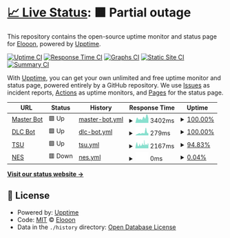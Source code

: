 # [📈 Live Status](https://Eloniumm.github.io/Status-Page): <!--live status--> **🟧 Partial outage**

This repository contains the open-source uptime monitor and status page for [Elooon](https://elondev.cf), powered by [Upptime](https://github.com/upptime/upptime).

[![Uptime CI](https://github.com/Eloniumm/Status-Page/workflows/Uptime%20CI/badge.svg)](https://github.com/Eloniumm/Status-Page/actions?query=workflow%3A%22Uptime+CI%22)
[![Response Time CI](https://github.com/Eloniumm/Status-Page/workflows/Response%20Time%20CI/badge.svg)](https://github.com/Eloniumm/Status-Page/actions?query=workflow%3A%22Response+Time+CI%22)
[![Graphs CI](https://github.com/Eloniumm/Status-Page/workflows/Graphs%20CI/badge.svg)](https://github.com/Eloniumm/Status-Page/actions?query=workflow%3A%22Graphs+CI%22)
[![Static Site CI](https://github.com/Eloniumm/Status-Page/workflows/Static%20Site%20CI/badge.svg)](https://github.com/Eloniumm/Status-Page/actions?query=workflow%3A%22Static+Site+CI%22)
[![Summary CI](https://github.com/Eloniumm/Status-Page/workflows/Summary%20CI/badge.svg)](https://github.com/Eloniumm/Status-Page/actions?query=workflow%3A%22Summary+CI%22)

With [Upptime](https://upptime.js.org), you can get your own unlimited and free uptime monitor and status page, powered entirely by a GitHub repository. We use [Issues](https://github.com/Eloniumm/Status-Page/issues) as incident reports, [Actions](https://github.com/Eloniumm/Status-Page/actions) as uptime monitors, and [Pages](https://Eloniumm.github.io/Status-Page) for the status page.

<!--start: status pages-->
<!-- This summary is generated by Upptime (https://github.com/upptime/upptime) -->
<!-- Do not edit this manually, your changes will be overwritten -->
<!-- prettier-ignore -->
| URL | Status | History | Response Time | Uptime |
| --- | ------ | ------- | ------------- | ------ |
| <img alt="" src="https://favicons.githubusercontent.com/masterbot.dlcdevelopment.repl.co" height="13"> [Master Bot](https://MasterBot.DLCDevelopment.repl.co) | 🟩 Up | [master-bot.yml](https://github.com/Eloniumm/Status-Page/commits/HEAD/history/master-bot.yml) | <details><summary><img alt="Response time graph" src="./graphs/master-bot/response-time-week.png" height="20"> 3402ms</summary><br><a href="https://Discord-Development-Centre.github.io/status/history/master-bot"><img alt="Response time 3402" src="https://img.shields.io/endpoint?url=https%3A%2F%2Fraw.githubusercontent.com%2FEloniumm%2FStatus-Page%2FHEAD%2Fapi%2Fmaster-bot%2Fresponse-time.json"></a><br><a href="https://Discord-Development-Centre.github.io/status/history/master-bot"><img alt="24-hour response time 407" src="https://img.shields.io/endpoint?url=https%3A%2F%2Fraw.githubusercontent.com%2FEloniumm%2FStatus-Page%2FHEAD%2Fapi%2Fmaster-bot%2Fresponse-time-day.json"></a><br><a href="https://Discord-Development-Centre.github.io/status/history/master-bot"><img alt="7-day response time 3402" src="https://img.shields.io/endpoint?url=https%3A%2F%2Fraw.githubusercontent.com%2FEloniumm%2FStatus-Page%2FHEAD%2Fapi%2Fmaster-bot%2Fresponse-time-week.json"></a><br><a href="https://Discord-Development-Centre.github.io/status/history/master-bot"><img alt="30-day response time 3402" src="https://img.shields.io/endpoint?url=https%3A%2F%2Fraw.githubusercontent.com%2FEloniumm%2FStatus-Page%2FHEAD%2Fapi%2Fmaster-bot%2Fresponse-time-month.json"></a><br><a href="https://Discord-Development-Centre.github.io/status/history/master-bot"><img alt="1-year response time 3402" src="https://img.shields.io/endpoint?url=https%3A%2F%2Fraw.githubusercontent.com%2FEloniumm%2FStatus-Page%2FHEAD%2Fapi%2Fmaster-bot%2Fresponse-time-year.json"></a></details> | <details><summary><a href="https://Discord-Development-Centre.github.io/status/history/master-bot">100.00%</a></summary><a href="https://Discord-Development-Centre.github.io/status/history/master-bot"><img alt="All-time uptime 100.00%" src="https://img.shields.io/endpoint?url=https%3A%2F%2Fraw.githubusercontent.com%2FEloniumm%2FStatus-Page%2FHEAD%2Fapi%2Fmaster-bot%2Fuptime.json"></a><br><a href="https://Discord-Development-Centre.github.io/status/history/master-bot"><img alt="24-hour uptime 100.00%" src="https://img.shields.io/endpoint?url=https%3A%2F%2Fraw.githubusercontent.com%2FEloniumm%2FStatus-Page%2FHEAD%2Fapi%2Fmaster-bot%2Fuptime-day.json"></a><br><a href="https://Discord-Development-Centre.github.io/status/history/master-bot"><img alt="7-day uptime 100.00%" src="https://img.shields.io/endpoint?url=https%3A%2F%2Fraw.githubusercontent.com%2FEloniumm%2FStatus-Page%2FHEAD%2Fapi%2Fmaster-bot%2Fuptime-week.json"></a><br><a href="https://Discord-Development-Centre.github.io/status/history/master-bot"><img alt="30-day uptime 100.00%" src="https://img.shields.io/endpoint?url=https%3A%2F%2Fraw.githubusercontent.com%2FEloniumm%2FStatus-Page%2FHEAD%2Fapi%2Fmaster-bot%2Fuptime-month.json"></a><br><a href="https://Discord-Development-Centre.github.io/status/history/master-bot"><img alt="1-year uptime 100.00%" src="https://img.shields.io/endpoint?url=https%3A%2F%2Fraw.githubusercontent.com%2FEloniumm%2FStatus-Page%2FHEAD%2Fapi%2Fmaster-bot%2Fuptime-year.json"></a></details>
| <img alt="" src="https://favicons.githubusercontent.com/dlc-bot.samosaman73.repl.co" height="13"> [DLC Bot](https://dlc-bot.samosaman73.repl.co) | 🟩 Up | [dlc-bot.yml](https://github.com/Eloniumm/Status-Page/commits/HEAD/history/dlc-bot.yml) | <details><summary><img alt="Response time graph" src="./graphs/dlc-bot/response-time-week.png" height="20"> 279ms</summary><br><a href="https://Discord-Development-Centre.github.io/status/history/dlc-bot"><img alt="Response time 279" src="https://img.shields.io/endpoint?url=https%3A%2F%2Fraw.githubusercontent.com%2FEloniumm%2FStatus-Page%2FHEAD%2Fapi%2Fdlc-bot%2Fresponse-time.json"></a><br><a href="https://Discord-Development-Centre.github.io/status/history/dlc-bot"><img alt="24-hour response time 225" src="https://img.shields.io/endpoint?url=https%3A%2F%2Fraw.githubusercontent.com%2FEloniumm%2FStatus-Page%2FHEAD%2Fapi%2Fdlc-bot%2Fresponse-time-day.json"></a><br><a href="https://Discord-Development-Centre.github.io/status/history/dlc-bot"><img alt="7-day response time 279" src="https://img.shields.io/endpoint?url=https%3A%2F%2Fraw.githubusercontent.com%2FEloniumm%2FStatus-Page%2FHEAD%2Fapi%2Fdlc-bot%2Fresponse-time-week.json"></a><br><a href="https://Discord-Development-Centre.github.io/status/history/dlc-bot"><img alt="30-day response time 279" src="https://img.shields.io/endpoint?url=https%3A%2F%2Fraw.githubusercontent.com%2FEloniumm%2FStatus-Page%2FHEAD%2Fapi%2Fdlc-bot%2Fresponse-time-month.json"></a><br><a href="https://Discord-Development-Centre.github.io/status/history/dlc-bot"><img alt="1-year response time 279" src="https://img.shields.io/endpoint?url=https%3A%2F%2Fraw.githubusercontent.com%2FEloniumm%2FStatus-Page%2FHEAD%2Fapi%2Fdlc-bot%2Fresponse-time-year.json"></a></details> | <details><summary><a href="https://Discord-Development-Centre.github.io/status/history/dlc-bot">100.00%</a></summary><a href="https://Discord-Development-Centre.github.io/status/history/dlc-bot"><img alt="All-time uptime 100.00%" src="https://img.shields.io/endpoint?url=https%3A%2F%2Fraw.githubusercontent.com%2FEloniumm%2FStatus-Page%2FHEAD%2Fapi%2Fdlc-bot%2Fuptime.json"></a><br><a href="https://Discord-Development-Centre.github.io/status/history/dlc-bot"><img alt="24-hour uptime 100.00%" src="https://img.shields.io/endpoint?url=https%3A%2F%2Fraw.githubusercontent.com%2FEloniumm%2FStatus-Page%2FHEAD%2Fapi%2Fdlc-bot%2Fuptime-day.json"></a><br><a href="https://Discord-Development-Centre.github.io/status/history/dlc-bot"><img alt="7-day uptime 100.00%" src="https://img.shields.io/endpoint?url=https%3A%2F%2Fraw.githubusercontent.com%2FEloniumm%2FStatus-Page%2FHEAD%2Fapi%2Fdlc-bot%2Fuptime-week.json"></a><br><a href="https://Discord-Development-Centre.github.io/status/history/dlc-bot"><img alt="30-day uptime 100.00%" src="https://img.shields.io/endpoint?url=https%3A%2F%2Fraw.githubusercontent.com%2FEloniumm%2FStatus-Page%2FHEAD%2Fapi%2Fdlc-bot%2Fuptime-month.json"></a><br><a href="https://Discord-Development-Centre.github.io/status/history/dlc-bot"><img alt="1-year uptime 100.00%" src="https://img.shields.io/endpoint?url=https%3A%2F%2Fraw.githubusercontent.com%2FEloniumm%2FStatus-Page%2FHEAD%2Fapi%2Fdlc-bot%2Fuptime-year.json"></a></details>
| <img alt="" src="https://favicons.githubusercontent.com/tsu.dlcdevelopment.repl.co" height="13"> [TSU](https://TSU.DLCDevelopment.repl.co) | 🟩 Up | [tsu.yml](https://github.com/Eloniumm/Status-Page/commits/HEAD/history/tsu.yml) | <details><summary><img alt="Response time graph" src="./graphs/tsu/response-time-week.png" height="20"> 2167ms</summary><br><a href="https://Discord-Development-Centre.github.io/status/history/tsu"><img alt="Response time 2167" src="https://img.shields.io/endpoint?url=https%3A%2F%2Fraw.githubusercontent.com%2FEloniumm%2FStatus-Page%2FHEAD%2Fapi%2Ftsu%2Fresponse-time.json"></a><br><a href="https://Discord-Development-Centre.github.io/status/history/tsu"><img alt="24-hour response time 266" src="https://img.shields.io/endpoint?url=https%3A%2F%2Fraw.githubusercontent.com%2FEloniumm%2FStatus-Page%2FHEAD%2Fapi%2Ftsu%2Fresponse-time-day.json"></a><br><a href="https://Discord-Development-Centre.github.io/status/history/tsu"><img alt="7-day response time 2167" src="https://img.shields.io/endpoint?url=https%3A%2F%2Fraw.githubusercontent.com%2FEloniumm%2FStatus-Page%2FHEAD%2Fapi%2Ftsu%2Fresponse-time-week.json"></a><br><a href="https://Discord-Development-Centre.github.io/status/history/tsu"><img alt="30-day response time 2167" src="https://img.shields.io/endpoint?url=https%3A%2F%2Fraw.githubusercontent.com%2FEloniumm%2FStatus-Page%2FHEAD%2Fapi%2Ftsu%2Fresponse-time-month.json"></a><br><a href="https://Discord-Development-Centre.github.io/status/history/tsu"><img alt="1-year response time 2167" src="https://img.shields.io/endpoint?url=https%3A%2F%2Fraw.githubusercontent.com%2FEloniumm%2FStatus-Page%2FHEAD%2Fapi%2Ftsu%2Fresponse-time-year.json"></a></details> | <details><summary><a href="https://Discord-Development-Centre.github.io/status/history/tsu">94.83%</a></summary><a href="https://Discord-Development-Centre.github.io/status/history/tsu"><img alt="All-time uptime 94.83%" src="https://img.shields.io/endpoint?url=https%3A%2F%2Fraw.githubusercontent.com%2FEloniumm%2FStatus-Page%2FHEAD%2Fapi%2Ftsu%2Fuptime.json"></a><br><a href="https://Discord-Development-Centre.github.io/status/history/tsu"><img alt="24-hour uptime 95.01%" src="https://img.shields.io/endpoint?url=https%3A%2F%2Fraw.githubusercontent.com%2FEloniumm%2FStatus-Page%2FHEAD%2Fapi%2Ftsu%2Fuptime-day.json"></a><br><a href="https://Discord-Development-Centre.github.io/status/history/tsu"><img alt="7-day uptime 94.83%" src="https://img.shields.io/endpoint?url=https%3A%2F%2Fraw.githubusercontent.com%2FEloniumm%2FStatus-Page%2FHEAD%2Fapi%2Ftsu%2Fuptime-week.json"></a><br><a href="https://Discord-Development-Centre.github.io/status/history/tsu"><img alt="30-day uptime 94.83%" src="https://img.shields.io/endpoint?url=https%3A%2F%2Fraw.githubusercontent.com%2FEloniumm%2FStatus-Page%2FHEAD%2Fapi%2Ftsu%2Fuptime-month.json"></a><br><a href="https://Discord-Development-Centre.github.io/status/history/tsu"><img alt="1-year uptime 94.83%" src="https://img.shields.io/endpoint?url=https%3A%2F%2Fraw.githubusercontent.com%2FEloniumm%2FStatus-Page%2FHEAD%2Fapi%2Ftsu%2Fuptime-year.json"></a></details>
| <img alt="" src="https://favicons.githubusercontent.com/nes.dlcdevelopment.repl.co" height="13"> [NES](https://NES.DLCDevelopment.repl.co) | 🟥 Down | [nes.yml](https://github.com/Eloniumm/Status-Page/commits/HEAD/history/nes.yml) | <details><summary><img alt="Response time graph" src="./graphs/nes/response-time-week.png" height="20"> 0ms</summary><br><a href="https://Discord-Development-Centre.github.io/status/history/nes"><img alt="Response time 0" src="https://img.shields.io/endpoint?url=https%3A%2F%2Fraw.githubusercontent.com%2FEloniumm%2FStatus-Page%2FHEAD%2Fapi%2Fnes%2Fresponse-time.json"></a><br><a href="https://Discord-Development-Centre.github.io/status/history/nes"><img alt="24-hour response time 0" src="https://img.shields.io/endpoint?url=https%3A%2F%2Fraw.githubusercontent.com%2FEloniumm%2FStatus-Page%2FHEAD%2Fapi%2Fnes%2Fresponse-time-day.json"></a><br><a href="https://Discord-Development-Centre.github.io/status/history/nes"><img alt="7-day response time 0" src="https://img.shields.io/endpoint?url=https%3A%2F%2Fraw.githubusercontent.com%2FEloniumm%2FStatus-Page%2FHEAD%2Fapi%2Fnes%2Fresponse-time-week.json"></a><br><a href="https://Discord-Development-Centre.github.io/status/history/nes"><img alt="30-day response time 0" src="https://img.shields.io/endpoint?url=https%3A%2F%2Fraw.githubusercontent.com%2FEloniumm%2FStatus-Page%2FHEAD%2Fapi%2Fnes%2Fresponse-time-month.json"></a><br><a href="https://Discord-Development-Centre.github.io/status/history/nes"><img alt="1-year response time 0" src="https://img.shields.io/endpoint?url=https%3A%2F%2Fraw.githubusercontent.com%2FEloniumm%2FStatus-Page%2FHEAD%2Fapi%2Fnes%2Fresponse-time-year.json"></a></details> | <details><summary><a href="https://Discord-Development-Centre.github.io/status/history/nes">0.04%</a></summary><a href="https://Discord-Development-Centre.github.io/status/history/nes"><img alt="All-time uptime 0.04%" src="https://img.shields.io/endpoint?url=https%3A%2F%2Fraw.githubusercontent.com%2FEloniumm%2FStatus-Page%2FHEAD%2Fapi%2Fnes%2Fuptime.json"></a><br><a href="https://Discord-Development-Centre.github.io/status/history/nes"><img alt="24-hour uptime 0.00%" src="https://img.shields.io/endpoint?url=https%3A%2F%2Fraw.githubusercontent.com%2FEloniumm%2FStatus-Page%2FHEAD%2Fapi%2Fnes%2Fuptime-day.json"></a><br><a href="https://Discord-Development-Centre.github.io/status/history/nes"><img alt="7-day uptime 0.04%" src="https://img.shields.io/endpoint?url=https%3A%2F%2Fraw.githubusercontent.com%2FEloniumm%2FStatus-Page%2FHEAD%2Fapi%2Fnes%2Fuptime-week.json"></a><br><a href="https://Discord-Development-Centre.github.io/status/history/nes"><img alt="30-day uptime 0.04%" src="https://img.shields.io/endpoint?url=https%3A%2F%2Fraw.githubusercontent.com%2FEloniumm%2FStatus-Page%2FHEAD%2Fapi%2Fnes%2Fuptime-month.json"></a><br><a href="https://Discord-Development-Centre.github.io/status/history/nes"><img alt="1-year uptime 0.04%" src="https://img.shields.io/endpoint?url=https%3A%2F%2Fraw.githubusercontent.com%2FEloniumm%2FStatus-Page%2FHEAD%2Fapi%2Fnes%2Fuptime-year.json"></a></details>

<!--end: status pages-->

[**Visit our status website →**](https://Eloniumm.github.io/Status-Page)

## 📄 License

- Powered by: [Upptime](https://github.com/upptime/upptime)
- Code: [MIT](./LICENSE) © [Elooon](https://elondev.cf)
- Data in the `./history` directory: [Open Database License](https://opendatacommons.org/licenses/odbl/1-0/)

